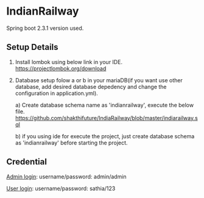 # IndianRailway

Spring boot 2.3.1 version used.

## Setup Details
1. Install lombok using below link in your IDE.
    https://projectlombok.org/download
2. Database setup folow a or b in your mariaDB(if you want use other database, add desired database depedency and change the configuration in application.yml).

    a) Create database schema name as 'indianrailway', execute the below file.
    https://github.com/shakthifuture/IndiaRailway/blob/master/indiarailway.sql

    b) if you using ide for execute the project, just create database schema as 'indianrailway' before starting the project.
    
## Credential

<ins>Admin login</ins>:
  username/password: admin/admin

<ins>User login</ins>:
  username/password: sathia/123
